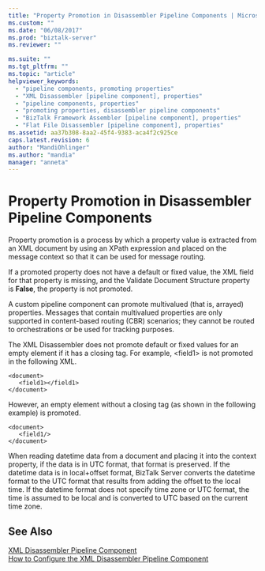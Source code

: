 ```yaml
---
title: "Property Promotion in Disassembler Pipeline Components | Microsoft Docs"
ms.custom: ""
ms.date: "06/08/2017"
ms.prod: "biztalk-server"
ms.reviewer: ""

ms.suite: ""
ms.tgt_pltfrm: ""
ms.topic: "article"
helpviewer_keywords: 
  - "pipeline components, promoting properties"
  - "XML Disassembler [pipeline component], properties"
  - "pipeline components, properties"
  - "promoting properties, disassembler pipeline components"
  - "BizTalk Framework Assembler [pipeline component], properties"
  - "Flat File Disassembler [pipeline component], properties"
ms.assetid: aa37b308-8aa2-45f4-9383-aca4f2c925ce
caps.latest.revision: 6
author: "MandiOhlinger"
ms.author: "mandia"
manager: "anneta"
---
```

# Property Promotion in Disassembler Pipeline Components
Property promotion is a process by which a property value is extracted from an XML document by using an XPath expression and placed on the message context so that it can be used for message routing.  
  
 If a promoted property does not have a default or fixed value, the XML field for that property is missing, and the Validate Document Structure property is **False**, the property is not promoted.  
  
 A custom pipeline component can promote multivalued (that is, arrayed) properties. Messages that contain multivalued properties are only supported in content-based routing (CBR) scenarios; they cannot be routed to orchestrations or be used for tracking purposes.  
  
 The XML Disassembler does not promote default or fixed values for an empty element if it has a closing tag. For example, \<field1> is not promoted in the following XML.  
  
```  
<document>  
   <field1></field1>  
</document>  
```  
  
 However, an empty element without a closing tag (as shown in the following example) is promoted.  
  
```  
<document>  
   <field1/>  
</document>  
```  
  
 When reading datetime data from a document and placing it into the context property, if the data is in UTC format, that format is preserved. If the datetime data is in local+offset format, BizTalk Server converts the datetime format to the UTC format that results from adding the offset to the local time. If the datetime format does not specify time zone or UTC format, the time is assumed to be local and is converted to UTC based on the current time zone.  
  
## See Also  
 [XML Disassembler Pipeline Component](../core/xml-disassembler-pipeline-component.md)   
 [How to Configure the XML Disassembler Pipeline Component](../core/how-to-configure-the-xml-disassembler-pipeline-component.md)